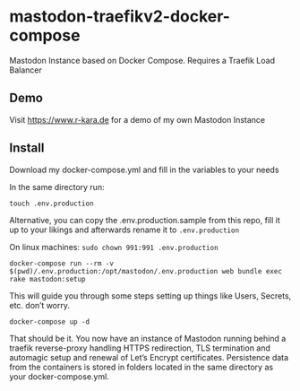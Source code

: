 # mastodon-traefikv2-docker-compose
Mastodon Instance based on Docker Compose. Requires a Traefik Load Balancer

## Demo

Visit https://www.r-kara.de for a demo of my own Mastodon Instance

## Install

Download my docker-compose.yml and fill in the variables to your needs

In the same directory run:

```touch .env.production```

Alternative, you can copy the .env.production.sample from this repo, fill it up to your likings and afterwards rename it to ```.env.production```

On linux machines: ```sudo chown 991:991 .env.production```

```docker-compose run --rm -v $(pwd)/.env.production:/opt/mastodon/.env.production web bundle exec rake mastodon:setup```

This will guide you through some steps setting up things like Users, Secrets, etc. don’t worry.

```docker-compose up -d```

That should be it. You now have an instance of Mastodon running behind a traefik reverse-proxy handling HTTPS redirection, TLS termination and automagic setup and renewal of Let’s Encrypt certificates. Persistence data from the containers is stored in folders located in the same directory as your docker-compose.yml.
